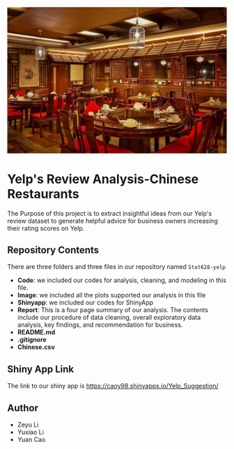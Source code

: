 <center>

<img src="Image/Chinese Rest.jpg">

</center>

# Yelp's Review Analysis-Chinese Restaurants
The Purpose of this project is to extract insightful ideas from our Yelp's review dataset to generate helpful advice for business owners increasing their rating scores on Yelp.

## Repository Contents
There are three folders and three files in our repository named `Stat628-yelp`
- **Code**: we included our codes for analysis, cleaning, and modeling in this file.
- **Image**: we included all the plots supported our analysis in this file
- **Shinyapp**: we included our codes for ShinyApp
- **Report**: This is a four page summary of our analysis. The contents include our procedure of data cleaning, overall exploratory data analysis, key findings, and recommendation for business.
- **README.md**
- **.gitignore**
- **Chinese.csv**

## Shiny App Link
The link to our shiny app is <https://caoy98.shinyapps.io/Yelp_Suggestion/>

## Author
* Zeyu Li
* Yuxiao Li
* Yuan Cao

